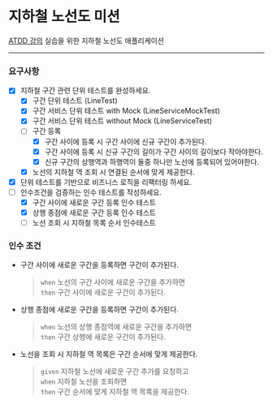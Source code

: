 # 지하철 노선도 미션
[ATDD 강의](https://edu.nextstep.camp/c/R89PYi5H) 실습을 위한 지하철 노선도 애플리케이션

---

### 요구사항

- [X] 지하철 구간 관련 단위 테스트를 완성하세요.
  - [X] 구간 단위 테스트 (LineTest)
  - [X] 구간 서비스 단위 테스트 with Mock (LineServiceMockTest)
  - [X] 구간 서비스 단위 테스트 without Mock (LineServiceTest)
  - [ ] 구간 등록 
    - [X] 구간 사이에 등록 시 구간 사이에 신규 구간이 추가된다.
    - [X] 구간 사이에 등록 시 신규 구간의 길이가 구간 사이의 길이보다 작아야한다.
    - [X] 신규 구간의 상행역과 하행역이 둘중 하나만 노선에 등록되어 있어야한다.
  - [X] 노선의 지하철 역 조회 시 연결된 순서에 맞게 제공한다.
- [X] 단위 테스트를 기반으로 비즈니스 로직을 리팩터링 하세요.
- [ ] 인수조건을 검증하는 인수 테스트를 작성하세요.
  - [X] 구간 사이에 새로운 구간 등록 인수 테스트
  - [X] 상행 종점에 새로운 구간 등록 인수 테스트
  - [ ] 노선 조회 시 지하철 목록 순서 인수테스트
  
### 인수 조건

- 구간 사이에 새로운 구간을 등록하면 구간이 추가된다.
  > `when` 노선의 구간 사이에 새로운 구간을 추가하면   
  > `then` 구간 사이에 새로운 구간이 추가된다. 
- 상행 종점에 새로운 구간을 등록하면 구간이 추가된다.
  > `when` 노선의 상행 종점역에 새로운 구간을 추가하면   
  > `then` 구간 상행에 새로운 구간이 추가된다. 
- 노선을 조회 시 지하철 역 목록은 구간 순서에 맞게 제공한다.
  > `given` 지하철 노선에 새로운 구간 추가를 요청하고   
  > `when` 지하철 노선을 조회하면   
  > `then` 구간 순서에 맞게 지하철 역 목록을 제공한다.